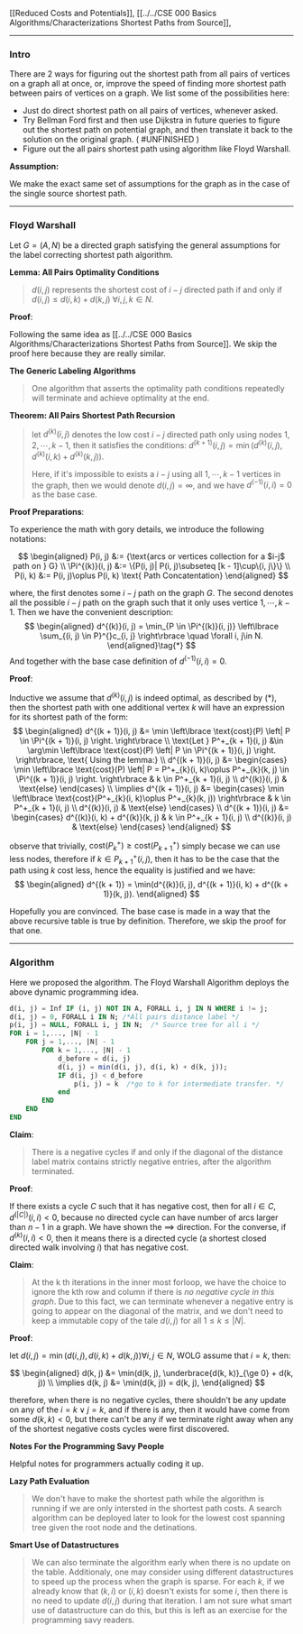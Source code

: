 [[Reduced Costs and Potentials]], [[../../CSE 000 Basics Algorithms/Characterizations Shortest Paths from Source]], 

---
### **Intro**

There are 2 ways for figuring out the shortest path from all pairs of vertices on a graph all at once, or, improve the speed of finding more shortest path between pairs of vertices on a graph. We list some of the possibilities here: 

- Just do direct shortest path on all pairs of vertices, whenever asked. 
- Try Bellman Ford first and then use Dijkstra in future queries to figure out the shortest path on potential graph, and then translate it back to the solution on the original graph. ( #UNFINISHED )
- Figure out the all pairs shortest path using algorithm like Floyd Warshall. 

**Assumption:** 

We make the exact same set of assumptions for the graph as in the case of the single source shortest path. 

----
### **Floyd Warshall**
Let $G = (A, N)$ be a directed graph satisfying the general assumptions for the label correcting shortest path algorithm. 

**Lemma: All Pairs Optimality Conditions**
>$d(i,j)$ represents the shortest cost of $i-j$ directed path if and only if $d(i, j) \le d(i, k) + d(k, j) \;\forall i, j, k \in N$. 

**Proof**: 

Following the same idea as [[../../CSE 000 Basics Algorithms/Characterizations Shortest Paths from Source]]. We skip the proof here because they are really similar. 

**The Generic Labeling Algorithms**
> One algorithm that asserts the optimality path conditions repeatedly will terminate and achieve optimality at the end. 



**Theorem: All Pairs Shortest Path Recursion**
> let $d^{(k)}(i ,j)$ denotes the low cost $i-j$ directed path only using nodes $1, 2, \cdots, k - 1$, then it satisfies the conditions: 
> $d^{(k + 1)}(i, j) = \min(d^{(k)}(i, j), d^{(k)}(i, k) + d^{(k)}(k, j))$. 
> 
> Here, if it's impossible to exists a $i-j$ using all $1, \cdots, k - 1$ vertices in the graph, then we would denote $d(i, j) = \infty$, and we have $d^{(-1)}(i, i) = 0$ as the base case. 

**Proof Preparations**: 

To experience the math with gory details, we introduce the following notations: 

$$
\begin{aligned}
    P(i, j) &:= {\text{arcs or vertices collection for a $i-j$ path on } G}
    \\
    \Pi^{(k)}(i, j) &:= \{P(i, j)| P(i, j)\subseteq [k - 1]\cup\{i, j\}\}
    \\
    P(i, k) &:= P(i, j)\oplus P(i, k) \text{ Path Concatentation}
\end{aligned}
$$

where, the first denotes some $i-j$ path on the graph $G$. The second denotes all the possible $i-j$ path on the graph such that it only uses vertice $1, \cdots, k - 1$. Then we have the convenient description: 
$$
\begin{aligned}
    d^{(k)}(i, j) = \min_{P \in \Pi^{(k)}(i, j)} \left\lbrace
       \sum_{(i, j) \in P}^{}c_{i, j}
    \right\rbrace \quad \forall i, j\in N. 
\end{aligned}\tag{*}
$$
And together with the base case definition of $d^{(-1)}(i, i) = 0$. 

**Proof**: 

Inductive we assume that $d^{(k)}(i, j)$ is indeed optimal, as described by (*), then the shortest path with one additional vertex $k$ will have an expression for its shortest path of the form: 
$$
\begin{aligned}
    d^{(k + 1)}(i, j) &= \min 
    \left\lbrace
        \text{cost}(P)
        \left|
            P \in \Pi^{(k + 1)}(i, j) 
        \right.
    \right\rbrace
    \\
    \text{Let }
    P^+_{k + 1}(i, j) &\in \arg\min 
    \left\lbrace
        \text{cost}(P)
        \left|
            P \in \Pi^{(k + 1)}(i, j) 
        \right.
    \right\rbrace, \text{ Using the lemma:}
    \\
    d^{(k + 1)}(i, j) &= 
    \begin{cases}
        \min 
        \left\lbrace
            \text{cost}(P)
            \left|
                P = P^+_{k}(i, k)\oplus P^+_{k}(k, j) \in \Pi^{(k + 1)}(i, j) 
            \right.
        \right\rbrace  
        & 
        k \in P^+_{k + 1}(i, j)  
        \\
        d^{(k)}(i, j) & \text{else}
    \end{cases}
    \\
    \implies 
    d^{(k + 1)}(i, j) &= 
    \begin{cases}
        \min 
        \left\lbrace
            \text{cost}(P^+_{k}(i, k)\oplus P^+_{k}(k, j))
        \right\rbrace  
        & 
        k \in P^+_{k + 1}(i, j)  
        \\
        d^{(k)}(i, j) & \text{else}
    \end{cases}
    \\
    d^{(k + 1)}(i, j) &= 
    \begin{cases}
        d^{(k)}(i, k) + d^{(k)}(k, j)
        & 
        k \in P^+_{k + 1}(i, j)  
        \\
        d^{(k)}(i, j) & \text{else}
    \end{cases}
\end{aligned}
$$

observe that trivially, $\text{cost}(P^+_{k}) \ge \text{cost}(P^+_{k + 1})$ simply becase we can use less nodes, therefore if $k \in P^+_{k + 1}(i ,j)$, then it has to be the case that the path using $k$ cost less, hence the equality is justified and we have: 
$$
\begin{aligned}
    d^{(k + 1)} = \min(d^{(k)}(i, j), d^{(k + 1)}(i, k) + d^{(k + 1)}(k, j)). 
\end{aligned}
$$

Hopefully you are convinced. The base case is made in a way that the above recursive table is true by definition. Therefore, we skip the proof for that one. 

----
### **Algorithm**

Here we proposed the algorithm. The Floyd Warshall Algorithm deploys the above dynamic programming idea. 

```SQL
d(i, j) = Inf IF (i, j) NOT IN A, FORALL i, j IN N WHERE i != j;
d(i, j) = 0, FORALL i IN N; /*All pairs distance label */
p(i, j) = NULL, FORALL i, j IN N;  /* Source tree for all i */ 
FOR i = 1,..., |N| - 1
    FOR j = 1,..., |N| - 1
        FOR k = 1,..., |N| - 1
            d_before = d(i, j)
            d(i, j) = min(d(i, j), d(i, k) + d(k, j));
            IF d(i, j) < d_before
                p(i, j) = k  /*go to k for intermediate transfer. */
            end
        END
    END
END

```

**Claim**: 
> There is a negative cycles if and only if the diagonal of the distance label matrix contains strictly negative entries, after the algorithm terminated. 

**Proof**: 

If there exists a cycle $C$ such that it has negative cost, then for all $i \in C$, $d^{(|C|)}(i, i) < 0$, because no directed cycle can have number of arcs larger than $n - 1$ in a graph. We have shown the $\implies$ direction. For the converse, if $d^{(k)}(i, i) < 0$, then it means there is a directed cycle (a shortest closed directed walk involving $i$) that has negative cost. 

**Claim**: 
> At the k th iterations in the inner most forloop, we have the choice to ignore the kth row and column if there is *no negative cycle in this graph*. Due to this fact, we can terminate whenever a negative entry is going to appear on the diagonal of the matrix, and we don't need to keep a immutable copy of the tale $d(i, j)$ for all $1 \le k \le |N|$. 

**Proof**:

let $d(i, j) = \min(d(i, j), d(i, k) + d(k, j))\forall i, j \in N$, WOLG assume that $i = k$, then: 

$$
\begin{aligned}
    d(k, j) &= \min(d(k, j), \underbrace{d(k, k)}_{\ge 0} + d(k, j))
    \\
    \implies d(k, j) &= \min(d(k, j)) = d(k, j), 
\end{aligned}
$$

therefore, when there is no negative cycles, there shouldn't be any update on any of the $i = k \vee j = k$, and if there is any, then it would have come from some $d(k, k) <0$, but there can't be any if we terminate right away when any of the shortest negative costs cycles were first discovered. 


**Notes For the Programming Savy People**

Helpful notes for programmers actually coding it up. 

**Lazy Path Evaluation**

> We don't have to make the shortest path while the algorithm is running if we are only intersted in the shortest path costs. A search algorithm can be deployed later to look for the lowest cost spanning tree given the root node and the detinations. 

**Smart Use of Datastructures**
> We can also terminate the algorithm early when there is no update on the table. Additionaly, one may consider using different datastructures to speed up the process when the graph is sparse. For each $k$, if we already know that $(k, i)$ or $(i, k)$ doesn't exists for some $i$, then there is no need to update $d(i, j)$ during that iteration. I am not sure what smart use of datastructure can do this, but this is left as an exercise for the programming savy readers.

